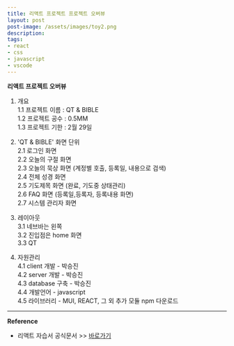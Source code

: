 ```yaml
---
title: 리액트 프로젝트 프로젝트 오버뷰
layout: post
post-image: /assets/images/toy2.png
description: 
tags:
- react
- css
- javascript
- vscode
---
```


**리액트 프로젝트 오버뷰**
1. 개요<br/>
 1.1 프로젝트 이름 : QT & BIBLE<br/>
 1.2 프로젝트 공수 : 0.5MM<br/>
 1.3 프로젝트 기한 : 2월 29일<br/>
 
2. 'QT & BIBLE' 화면 단위<br/>
2.1 로그인 화면<br/>
2.2 오늘의 구절 화면 <br/>
2.3 오늘의 묵상 화면 (계정별 호출, 등록일, 내용으로 검색) <br/>
2.4 전체 성경 화면<br/>
2.5 기도제목 화면 (완료, 기도중 상태관리)<br/>
2.6 FAQ 화면 (등록일,등록자, 등록내용 화면)<br/>
2.7 시스템 관리자 화면<br/>

3. 레이아웃<br/>
3.1 네브바는 왼쪽<br/>
3.2 진입점은 home 화면<br/>
3.3 QT <br/>

4. 자원관리<br/>
4.1 client 개발 - 박승진<br/>
4.2 server 개발 - 박승진<br/>
4.3 database 구축 - 박승진<br/>
4.4 개발언어 - javascript<br/>
4.5 라이브러리 - MUI, REACT, 그 외 추가 모듈 npm 다운로드<br/>

---
**Reference**
* 리액트 자습서 공식문서 >> [바로가기](https://ko.reactjs.org/tutorial/tutorial.html#setup-option-1-write-code-in-the-browser)